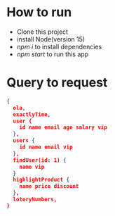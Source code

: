 # How to run
- Clone this project
- install Node(version 15)
- *npm i* to install dependencies
- *npm start* to run this app

# Query to request

```json
{
  ola,
  exactlyTime,
  user {
    id name email age salary vip
  },
  users {
  	id name email vip
  },
  findUser(id: 1) {
    name vip
  }
  highlightProduct {
    name price discount
  },
  loteryNumbers,
}
```
